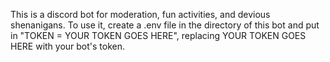 This is a discord bot for moderation, fun activities, and devious shenanigans. To use it, create a .env file in the directory of this bot and put in "TOKEN = YOUR TOKEN GOES HERE", replacing YOUR TOKEN GOES HERE with your bot's token.